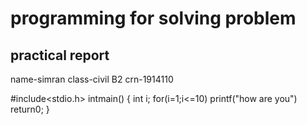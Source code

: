 # programming for solving problem
## practical report
name-simran
class-civil B2
crn-1914110

#include<stdio.h>
intmain()
{
  int i;
  for(i=1;i<=10)
  printf("how are you")
  return0;
}
